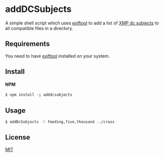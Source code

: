 addDCSubjects
=

A simple shell script which uses [exiftool](http://www.sno.phy.queensu.ca/~phil/exiftool/) to add a list of 
[XMP dc subjects](http://www.sno.phy.queensu.ca/~phil/exiftool/TagNames/XMP.html) to all compatible files in a
directory.

## Requirements

You need to have [exiftool](http://www.sno.phy.queensu.ca/~phil/exiftool/) installed on your system.

## Install

#### NPM
```bash
$ npm install -g adddcsubjects
```

## Usage

```bash
$ addDcSubjects -t feeding,five,thousand ../crass
```

## License

  [MIT](LICENSE)

